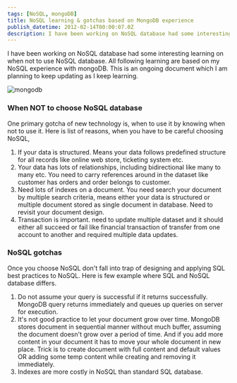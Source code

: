 ```yaml
---
tags: [NoSQL, mongoDB]
title: NoSQL learning & gotchas based on MongoDB experience
publish_datetime: 2012-02-14T00:00:07.0Z
description: I have been working on NoSQL database had some interesting learning on when not to use NoSQL database. All following learning are based on my NoSQL experience with mongoDB. This is an ongoing document which I am planning to keep updating as I keep learning.
---
```


I have been working on NoSQL database had some interesting learning on when not to use NoSQL database. All following learning are based on my NoSQL experience with mongoDB. This is an ongoing document which I am planning to keep updating as I keep learning.

![mongodb](/assets/sunitblog/posts/images/nosql-learning-n-gotchas/mongodb-logo.png)

### When NOT to choose NoSQL database

One primary gotcha of new technology is, when to use it by knowing when not to use it. Here is list of reasons, when you have to be careful choosing NoSQL,

1. If your data is structured. Means your data follows predefined structure for all records like online web store, ticketing system etc.
2. Your data has lots of relationships, including bidirectional like many to many etc. You need to carry references around in the dataset like customer has orders and order belongs to customer.
3. Need lots of indexes on a document. You need search your document by multiple search criteria, means either your data is structured or multiple document stored as single document in database. Need to revisit your document design.
4. Transaction is important. need to update multiple dataset and it should either all succeed or fail like financial transaction of transfer from one account to another and required multiple data updates.

### NoSQL gotchas

Once you choose NoSQL don't fall into trap of designing and applying SQL best practices to NoSQL. Here is few example where SQL and NoSQL database differs.

1. Do not assume your query is successful if it returns successfully. MongoDB query returns immediately and queues up queries on server for execution.
2. It's not good practice to let your document grow over time.  MongoDB stores document in sequential manner without much buffer, assuming the document doesn't grow over a period of time. And if you add more content in your document it has to move your whole document in new place. Trick is to create document with full content and default values OR adding some temp content while creating and removing it immediately.
3. Indexes are more costly in NoSQL than standard SQL database.







